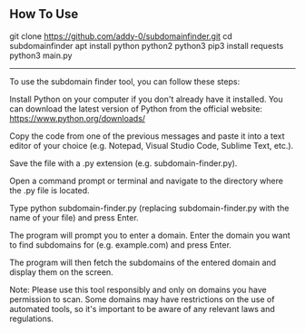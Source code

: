 # 
How To Use 
--
git clone https://github.com/addy-0/subdomainfinder.git
cd subdomainfinder
apt install python python2 python3
pip3 install requests
python3 main.py


------------------------------------------------------------------------------------------------------------------------------------------------
To use the subdomain finder tool, you can follow these steps:

Install Python on your computer if you don't already have it installed. You can download the latest version of Python from the official website: https://www.python.org/downloads/

Copy the code from one of the previous messages and paste it into a text editor of your choice (e.g. Notepad, Visual Studio Code, Sublime Text, etc.).

Save the file with a .py extension (e.g. subdomain-finder.py).

Open a command prompt or terminal and navigate to the directory where the .py file is located.

Type python subdomain-finder.py (replacing subdomain-finder.py with the name of your file) and press Enter.

The program will prompt you to enter a domain. Enter the domain you want to find subdomains for (e.g. example.com) and press Enter.

The program will then fetch the subdomains of the entered domain and display them on the screen.

Note: Please use this tool responsibly and only on domains you have permission to scan. Some domains may have restrictions on the use of automated tools, so it's important to be aware of any relevant laws and regulations.
